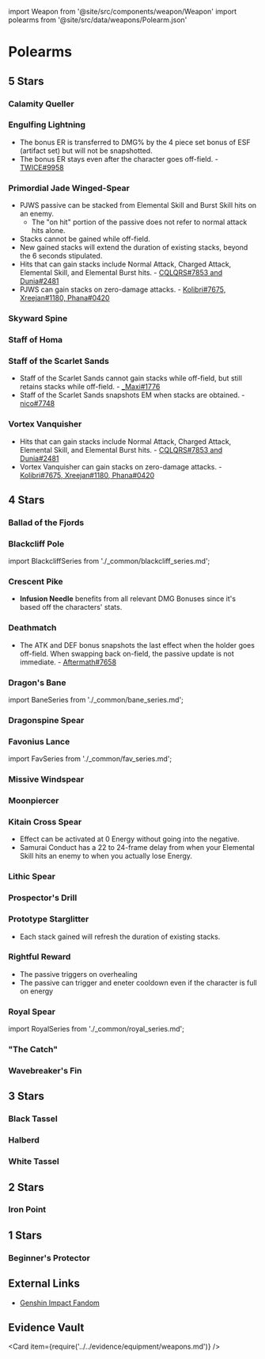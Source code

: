 import Weapon from '@site/src/components/weapon/Weapon'
import polearms from '@site/src/data/weapons/Polearm.json'

# Polearms

## 5 Stars

### Calamity Queller

<Weapon weapon="Calamity Queller" weapons={polearms} />

### Engulfing Lightning

<Weapon weapon="Engulfing Lightning" weapons={polearms}>

* The bonus ER is transferred to DMG% by the 4 piece set bonus of ESF (artifact set) but will not be snapshotted.
* The bonus ER stays even after the character goes off-field. - [TWICE\#9958](../../evidence/equipment/weapons.md#engulfing-lightning-er-buff-and-off-field-interaction)

</Weapon>

### Primordial Jade Winged-Spear

<Weapon weapon="Primordial Jade Winged-Spear" weapons={polearms}>

* PJWS passive can be stacked from Elemental Skill and Burst Skill hits on an enemy.
  * The "on hit" portion of the passive does not refer to normal attack hits alone.
* Stacks cannot be gained while off-field.
* New gained stacks will extend the duration of existing stacks, beyond the 6 seconds stipulated.
* Hits that can gain stacks include Normal Attack, Charged Attack, Elemental Skill, and Elemental Burst hits. - [CQLQRS\#7853 and Dunia\#2481](../../evidence/equipment/weapons.md#weapon-stacks-on-hit)
* PJWS can gain stacks on zero-damage attacks. - [Kolibri\#7675, Xreejan\#1180, Phana\#0420](../../evidence/equipment/weapons.md#weapon-stacks-and-zero-damage-attacks)

</Weapon>

### Skyward Spine

<Weapon weapon="Skyward Spine" weapons={polearms} />

### Staff of Homa

<Weapon weapon="Staff of Homa" weapons={polearms} />

### Staff of the Scarlet Sands

<Weapon weapon="Staff of the Scarlet Sands" weapons={polearms}>

* Staff of the Scarlet Sands cannot gain stacks while off-field, but still retains stacks while off-field. - [\_Maxi#1776](../../evidence/equipment/weapons.md#staff-of-the-scarlet-sands)
* Staff of the Scarlet Sands snapshots EM when stacks are obtained. - [nico\#7748](../../evidence/equipment/weapons.md#staff-of-the-scarlet-sands-stacks-snapshot)

</Weapon>

### Vortex Vanquisher

<Weapon weapon="Vortex Vanquisher" weapons={polearms}>

* Hits that can gain stacks include Normal Attack, Charged Attack, Elemental Skill, and Elemental Burst hits. - [CQLQRS#7853 and Dunia#2481](../../evidence/equipment/weapons.md#weapon-stacks-on-hit)
* Vortex Vanquisher can gain stacks on zero-damage attacks. - [Kolibri\#7675, Xreejan\#1180, Phana\#0420](../../evidence/equipment/weapons.md#weapon-stacks-and-zero-damage-attacks)

</Weapon>

## 4 Stars

### Ballad of the Fjords

<Weapon weapon="Ballad of the Fjords" weapons={polearms} />

### Blackcliff Pole

<Weapon weapon="Blackcliff Pole" weapons={polearms}>

import BlackcliffSeries from './\_common/blackcliff_series.md';

<BlackcliffSeries/>

</Weapon>

### Crescent Pike

<Weapon weapon="Crescent Pike" weapons={polearms}>

* **Infusion Needle** benefits from all relevant DMG Bonuses since it's based off the characters' stats.

</Weapon>

### Deathmatch

<Weapon weapon="Deathmatch" weapons={polearms}>

* The ATK and DEF bonus snapshots the last effect when the holder goes off-field. When swapping back on-field, the passive update is not immediate. - [Aftermath\#7658](../../evidence/equipment/weapons.md#deathmatch-passive-snapshot)

</Weapon>

### Dragon's Bane

<Weapon weapon="Dragon's Bane" weapons={polearms}>

import BaneSeries from './\_common/bane_series.md';

<BaneSeries/>

</Weapon>

### Dragonspine Spear

<Weapon weapon="Dragonspine Spear" weapons={polearms} />

### Favonius Lance

<Weapon weapon="Favonius Lance" weapons={polearms}>

import FavSeries from './\_common/fav_series.md';

<FavSeries/>

</Weapon>

### Missive Windspear

<Weapon weapon="Missive Windspear" weapons={polearms} />

### Moonpiercer

<Weapon weapon="Moonpiercer" weapons={polearms} />

### Kitain Cross Spear

<Weapon weapon="Kitain Cross Spear" weapons={polearms}>

* Effect can be activated at 0 Energy without going into the negative.
* Samurai Conduct has a 22 to 24-frame delay from when your Elemental Skill hits an enemy to when you actually lose Energy.

</Weapon>

### Lithic Spear

<Weapon weapon="Lithic Spear" weapons={polearms} />

### Prospector's Drill

<Weapon weapon="Prospector's Drill" weapons={polearms} />

### Prototype Starglitter

<Weapon weapon="Prototype Starglitter" weapons={polearms}>

* Each stack gained will refresh the duration of existing stacks.

</Weapon>

### Rightful Reward

<Weapon weapon="Rightful Reward" weapons={polearms}>

* The passive triggers on overhealing
* The passive can trigger and eneter cooldown even if the character is full on energy

</Weapon>

### Royal Spear

<Weapon weapon="Royal Spear" weapons={polearms}>

import RoyalSeries from './\_common/royal_series.md';

<RoyalSeries/>

</Weapon>

### "The Catch"

<Weapon weapon='"The Catch"' weapons={polearms} />

### Wavebreaker's Fin

<Weapon weapon="Wavebreaker's Fin" weapons={polearms} />

## 3 Stars

### Black Tassel

<Weapon weapon="Black Tassel" weapons={polearms} />

### Halberd

<Weapon weapon="Halberd" weapons={polearms} />

### White Tassel

<Weapon weapon="White Tassel" weapons={polearms} />

## 2 Stars

### Iron Point

<Weapon weapon="Iron Point" weapons={polearms} />

## 1 Stars

### Beginner's Protector

<Weapon weapon="Beginner's Protector" weapons={polearms} />

## External Links

* [Genshin Impact Fandom](https://genshin-impact.fandom.com/wiki/Polearms)

## Evidence Vault

<Card item={require('../../evidence/equipment/weapons.md')} />
